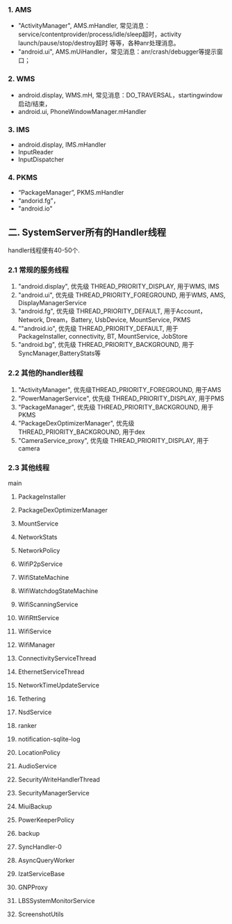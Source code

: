 
### 1. AMS

- "ActivityManager", AMS.mHandler, 常见消息：service/contentprovider/process/idle/sleep超时，activity launch/pause/stop/destroy超时
等等，各种anr处理消息。
- "android.ui", AMS.mUiHandler，常见消息：anr/crash/debugger等提示窗口；

### 2. WMS

- android.display, WMS.mH, 常见消息：DO_TRAVERSAL，startingwindow启动/结束，
- android.ui, PhoneWindowManager.mHandler

### 3. IMS

- android.display, IMS.mHandler
- InputReader
- InputDispatcher


### 4. PKMS

- “PackageManager”, PKMS.mHandler
- “andorid.fg”，
- "android.io"


## 二. SystemServer所有的Handler线程

handler线程便有40-50个.

### 2.1 常规的服务线程

1. "android.display", 优先级 THREAD_PRIORITY_DISPLAY, 用于WMS, IMS
2. "android.ui", 优先级 THREAD_PRIORITY_FOREGROUND, 用于WMS, AMS, DisplayManagerService
3. "android.fg", 优先级 THREAD_PRIORITY_DEFAULT, 用于Account，Network, Dream，Battery, UsbDevice, MountService, PKMS
4. ""android.io", 优先级 THREAD_PRIORITY_DEFAULT, 用于PackageInstaller, connectivity, BT, MountService, JobStore
5. "android.bg", 优先级 THREAD_PRIORITY_BACKGROUND, 用于SyncManager,BatteryStats等

### 2.2 其他的handler线程

1. "ActivityManager", 优先级THREAD_PRIORITY_FOREGROUND, 用于AMS
2. "PowerManagerService", 优先级 THREAD_PRIORITY_DISPLAY, 用于PMS
3. "PackageManager", 优先级 THREAD_PRIORITY_BACKGROUND, 用于PKMS
4. "PackageDexOptimizerManager", 优先级 THREAD_PRIORITY_BACKGROUND, 用于dex
5. "CameraService_proxy", 优先级 THREAD_PRIORITY_DISPLAY, 用于camera


### 2.3 其他线程

main

1. PackageInstaller
2. PackageDexOptimizerManager
2. MountService
3. NetworkStats
4. NetworkPolicy
5. WifiP2pService
6. WifiStateMachine
7. WifiWatchdogStateMachine
7. WifiScanningService
7. WifiRttService
7. WifiService
8. WifiManager
8. ConnectivityServiceThread
8. EthernetServiceThread
8. NetworkTimeUpdateService


9. Tethering
10. NsdService
11. ranker
12. notification-sqlite-log
13. LocationPolicy


1. AudioService
2. SecurityWriteHandlerThread
3. SecurityManagerService
4. MiuiBackup
5. PowerKeeperPolicy
6. backup

7. SyncHandler-0
8. AsyncQueryWorker
9. IzatServiceBase
10. GNPProxy
11. LBSSystemMonitorService
12. ScreenshotUtils